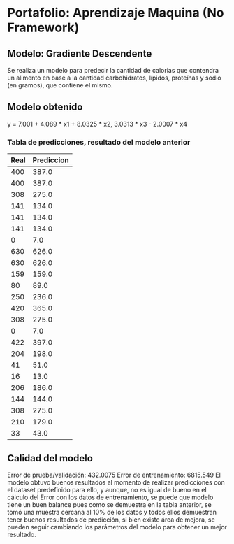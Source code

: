 # Portafolio: Aprendizaje Maquina (No Framework)
## Modelo: Gradiente Descendente
Se realiza un modelo para predecir la cantidad de calorias que contendra un alimento en base a la cantidad carbohidratos, lípidos, proteínas y sodio (en gramos), que contiene el mismo.

## Modelo obtenido
y = 7.001 + 4.089 * x1 + 8.0325 * x2, 3.0313 * x3 - 2.0007 * x4

### Tabla de predicciones, resultado del modelo anterior
| Real | Prediccion    |
| ---- | ------------- |
400    |   387.0|
400    |   387.0|
308    |   275.0|
141    |   134.0|
141    |   134.0|
141    |   134.0|
0      |   7.0|
630    |   626.0|
630    |   626.0|
159    |   159.0|
80     |   89.0|
250    |   236.0|
420    |   365.0|
308    |   275.0|
0      |  7.0|
422    |   397.0|
204    |   198.0|
41     |   51.0|
16     |   13.0|
206    |   186.0|
144    |   144.0|
308    |   275.0|
210    |   179.0|
33     |   43.0|

## Calidad del modelo
Error de prueba/validación: 432.0075
Error de entrenamiento: 6815.549
El modelo obtuvo buenos resultados al momento de realizar predicciones con el dataset predefinido para ello, y aunque, no es igual de bueno en el cálculo del Error con los datos de entrenamiento, se puede que modelo tiene un buen balance pues como se demuestra en la tabla anterior, se tomó una muestra cercana al 10% de los datos y todos ellos demuestran tener buenos resultados de predicción, si bien existe área de mejora, se pueden seguir cambiando los parámetros del modelo para obtener un mejor resultado.
